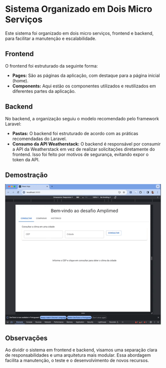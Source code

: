 # Sistema Organizado em Dois Micro Serviços

Este sistema foi organizado em dois micro serviços, frontend e backend, para facilitar a manutenção e escalabilidade.

## Frontend

O frontend foi estruturado da seguinte forma:

- **Pages:** São as páginas da aplicação, com destaque para a página inicial (home).
- **Components:** Aqui estão os componentes utilizados e reutilizados em diferentes partes da aplicação.

## Backend

No backend, a organização seguiu o modelo recomendado pelo framework Laravel:

- **Pastas:** O backend foi estruturado de acordo com as práticas recomendadas do Laravel.
- **Consumo da API Weatherstack:** O backend é responsável por consumir a API da Weatherstack em vez de realizar solicitações diretamente do frontend. Isso foi feito por motivos de segurança, evitando expor o token da API.

## Demostração

![Desmostração da aplicação em funcionamento](demo.gif)

## Observações

Ao dividir o sistema em frontend e backend, visamos uma separação clara de responsabilidades e uma arquitetura mais modular. Essa abordagem facilita a manutenção, o teste e o desenvolvimento de novos recursos.
